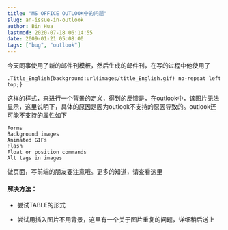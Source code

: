 ```yaml
---
title: "MS OFFICE OUTLOOK中的问题"
slug: an-issue-in-outlook
author: Bin Hua
lastmod: 2020-07-18 06:14:55
date: 2009-01-21 05:08:00
tags: ["bug", "outlook"]
---
```


今天同事使用了新的邮件刊模板，然后生成的邮件刊，在写的过程中他使用了

```
.Title_English{background:url(images/title_English.gif) no-repeat left top;}
```

这样的样式，来进行一个背景的定义，得到的反馈是，在outlook中，该图片无法显示，这里说明下，具体的原因是因为outlook不支持的原因导致的。outlook还可能不支持的属性如下

```
Forms
Background images
Animated GIFs
Flash
Float or position commands
Alt tags in images
```

做页面，写前端的朋友要注意哦。更多的知道，请查看这里

#### 解决方法：
 
- 尝试TABLE的形式 

- 尝试用插入图片不用背景，这里有一个关于图片重复的问题，详细稍后送上 
